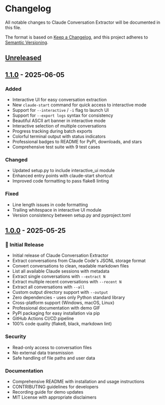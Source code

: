 # Changelog

All notable changes to Claude Conversation Extractor will be documented in
this file.

The format is based on [Keep a Changelog](https://keepachangelog.com/en/1.0.0/),
and this project adheres to [Semantic Versioning](https://semver.org/spec/v2.0.0.html).

## [Unreleased]

## [1.1.0] - 2025-06-05

### Added

- Interactive UI for easy conversation extraction
- New `claude-start` command for quick access to interactive mode
- Support for `--interactive` / `-i` flag to launch UI
- Support for `--export logs` syntax for consistency
- Beautiful ASCII art banner in interactive mode
- Interactive selection of multiple conversations
- Progress tracking during batch exports
- Colorful terminal output with status indicators
- Professional badges to README for PyPI, downloads, and stars
- Comprehensive test suite with 9 test cases

### Changed

- Updated setup.py to include interactive_ui module
- Enhanced entry points with claude-start shortcut
- Improved code formatting to pass flake8 linting

### Fixed

- Line length issues in code formatting
- Trailing whitespace in interactive UI module
- Version consistency between setup.py and pyproject.toml

## [1.0.0] - 2025-05-25

### 🎉 Initial Release

- Initial release of Claude Conversation Extractor
- Extract conversations from Claude Code's JSONL storage format
- Convert conversations to clean, readable markdown files
- List all available Claude sessions with metadata
- Extract single conversations with `--extract N`
- Extract multiple recent conversations with `--recent N`
- Extract all conversations with `--all`
- Custom output directory support with `--output`
- Zero dependencies - uses only Python standard library
- Cross-platform support (Windows, macOS, Linux)
- Professional documentation with demo GIF
- PyPI packaging for easy installation via pip
- GitHub Actions CI/CD pipeline
- 100% code quality (flake8, black, markdown lint)

### Security

- Read-only access to conversation files
- No external data transmission
- Safe handling of file paths and user data

### Documentation

- Comprehensive README with installation and usage instructions
- CONTRIBUTING guidelines for developers
- Recording guide for demo updates
- MIT License with appropriate disclaimers

[Unreleased]: https://github.com/ZeroSumQuant/claude-conversation-extractor/compare/v1.1.0...HEAD
[1.1.0]: https://github.com/ZeroSumQuant/claude-conversation-extractor/compare/v1.0.0...v1.1.0
[1.0.0]: https://github.com/ZeroSumQuant/claude-conversation-extractor/releases/tag/v1.0.0
